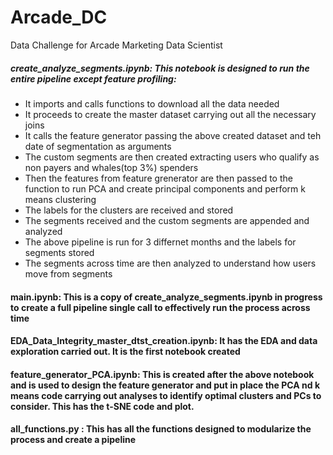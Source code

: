 # Arcade_DC
Data Challenge for Arcade Marketing Data Scientist

##### create_analyze_segments.ipynb: This notebook is designed to run the entire pipeline except feature profiling:
- It imports and calls functions to download all the data needed 
- It proceeds to create the master dataset carrying out all the necessary joins
- It calls the feature generator passing the above created dataset and teh date of segmentation as arguments 
- The custom segments are then created extracting users who qualify as non payers and whales(top 3%) spenders
- Then the features from feature grenerator are then passed to the function to run PCA and create principal components and perform k means clustering
- The labels for the clusters are received and stored
- The segments received and the custom segments are appended and analyzed
- The above pipeline is run for 3 differnet months and the labels for segments stored
- The segments across time are then analyzed to understand how users move from segments

#### main.ipynb: This is a copy of create_analyze_segments.ipynb in progress to create a full pipeline single call to effectively run the process across time

#### EDA_Data_Integrity_master_dtst_creation.ipynb: It has the EDA and data exploration carried out. It is the first notebook created

#### feature_generator_PCA.ipynb: This is created after the above notebook and is used to design the feature generator and put in place the PCA nd k means code carrying out analyses to identify optimal clusters and PCs to consider. This has the t-SNE code and plot.

#### all_functions.py : This has all the functions designed to modularize the process and create a pipeline

              
              
              
              
